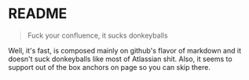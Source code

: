 # README
>Fuck your confluence, it sucks donkeyballs


Well, it's fast, is composed mainly on github's flavor of markdown and it doesn't suck donkeyballs like most of Atlassian shit. Also, it seems to support out of the box anchors on page so you can skip there.
